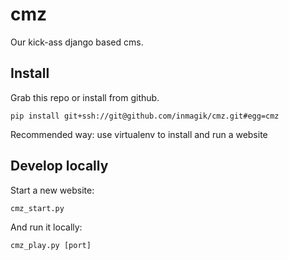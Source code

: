 # cmz
Our kick-ass django based cms.

## Install 

Grab this repo or install from github.

```
pip install git+ssh://git@github.com/inmagik/cmz.git#egg=cmz
```

Recommended way: use virtualenv to install and run a website

## Develop locally

Start a new website:

```
cmz_start.py
```

And run it locally:

```
cmz_play.py [port]
```
